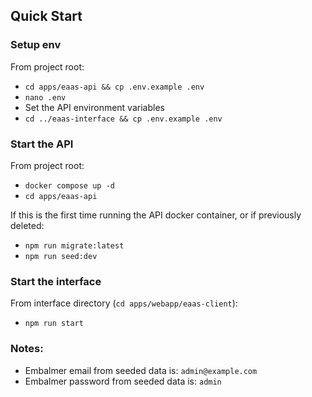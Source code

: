 ## Quick Start

### Setup env

From project root:

- `cd apps/eaas-api && cp .env.example .env`
- `nano .env`
- Set the API environment variables
- `cd ../eaas-interface && cp .env.example .env`

### Start the API

From project root:

- `docker compose up -d`
- `cd apps/eaas-api`

If this is the first time running the API docker container, or if previously deleted:

- `npm run migrate:latest`
- `npm run seed:dev`

### Start the interface

From interface directory (`cd apps/webapp/eaas-client`):

- `npm run start`

### Notes:

- Embalmer email from seeded data is: `admin@example.com`
- Embalmer password from seeded data is: `admin`
